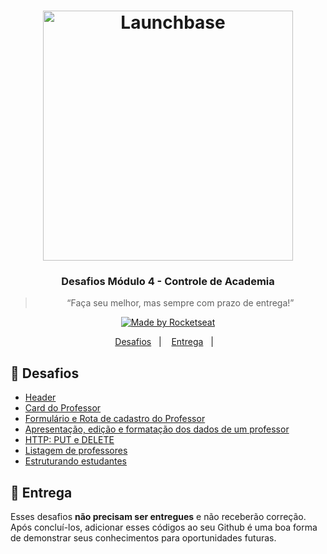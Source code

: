 <h1 align="center">
    <img alt="Launchbase" src="https://storage.googleapis.com/golden-wind/bootcamp-launchbase/logo.png" width="400px" />
</h1>

<h3 align="center">
  Desafios Módulo 4 - Controle de Academia
</h3>

<blockquote align="center">“Faça seu melhor, mas sempre com prazo de entrega!”</blockquote>

<p align="center">

  <a href="https://rocketseat.com.br">
    <img alt="Made by Rocketseat" src="https://img.shields.io/badge/made%20by-Rocketseat-%23F8952D">
  </a>

</p>

<p align="center">
  <a href="#rocket-desafios">Desafios</a>&nbsp;&nbsp;&nbsp;|&nbsp;&nbsp;&nbsp;
  <a href="#calendar-entrega">Entrega</a>&nbsp;&nbsp;&nbsp;|&nbsp;&nbsp;&nbsp;
</p>

## :rocket: Desafios

- [Header](https://github.com/grioos/bootcamp-launchbase/tree/master/fase-03/modulo04/desafio-4-1)
- [Card do Professor](https://github.com/grioos/bootcamp-launchbase/tree/master/fase-03/modulo04/desafio-4-2)
- [Formulário e Rota de cadastro do Professor](https://github.com/imsantosrodrigo/bootcamp-launchbase/tree/master/06-controle-academia/desafios/desafio-04-3)
- [Apresentação, edição e formatação dos dados de um professor](https://github.com/imsantosrodrigo/bootcamp-launchbase/tree/master/06-controle-academia/desafios/desafio-04-4)
- [HTTP: PUT e DELETE](https://github.com/imsantosrodrigo/bootcamp-launchbase/tree/master/06-controle-academia/desafios/desafio-04-5)
- [Listagem de professores](https://github.com/imsantosrodrigo/bootcamp-launchbase/tree/master/06-controle-academia/desafios/desafio-04-6)
- [Estruturando estudantes](https://github.com/imsantosrodrigo/bootcamp-launchbase/tree/master/06-controle-academia/desafios/desafio-04-7)

## :calendar: Entrega

Esses desafios **não precisam ser entregues** e não receberão correção. Após concluí-los, adicionar esses códigos ao seu Github é uma boa forma de demonstrar seus conhecimentos para oportunidades futuras.
